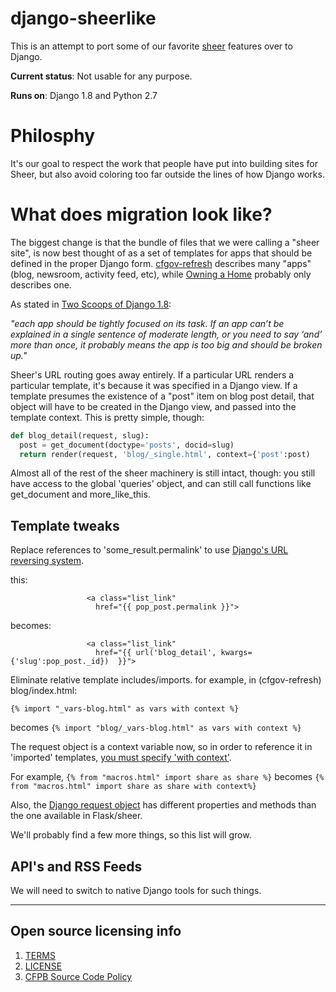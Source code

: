 # django-sheerlike

This is an attempt to port some of our favorite [sheer](https://github.com/cfpb/sheer) features over to Django.

**Current status**: Not usable for any purpose.

**Runs on**: Django 1.8 and Python 2.7

# Philosphy

It's our goal to respect the work that people have put into building sites for Sheer, but also avoid coloring too far outside the lines of how Django works.

# What does migration look like?

The biggest change is that the bundle of files that we were calling a "sheer site", is now best thought of as a set of templates for apps that should be defined in the proper Django form. [cfgov-refresh](https://github.com/cfpb/cfgov-refresh) describes many "apps" (blog, newsroom, activity feed, etc), while [Owning a Home](https://github.com/cfpb/owning-a-home/) probably only describes one.

As stated in [Two Scoops of Django 1.8](http://twoscoopspress.org/products/two-scoops-of-django-1-8):

_"each app should be tightly focused on its task. If an app can’t be explained in a single sentence of moderate length, or you need to say ‘and’ more than once, it probably means the app is too big and should be broken up."_
  
Sheer's URL routing goes away entirely. If a particular URL renders a particular template, it's because it was specified in a Django view. If a template presumes the existence of a "post" item on blog post detail, that object will have to be created in the Django view, and passed into the template context. This is pretty simple, though:

```python
def blog_detail(request, slug):                                                  
  post = get_document(doctype='posts', docid=slug)                             
  return render(request, 'blog/_single.html', context={'post':post) 
```

Almost all of the rest of the sheer machinery is still intact, though: you still have access to the global 'queries' object, and can still call functions like get_document and more_like_this.

## Template tweaks

Replace references to 'some_result.permalink' to use [Django's URL reversing system](https://docs.djangoproject.com/en/1.8/ref/urlresolvers/#django.core.urlresolvers.reverse).

this:
```
                 <a class="list_link"
                   href="{{ pop_post.permalink }}">
```

becomes:
```
                 <a class="list_link"
                   href="{{ url('blog_detail', kwargs={'slug':pop_post._id})  }}">
```

Eliminate relative template includes/imports. for example, in (cfgov-refresh) blog/index.html:

`{% import "_vars-blog.html" as vars with context %}` 

becomes `{% import "blog/_vars-blog.html" as vars with context %}`

The request object is a context variable now, so in order to reference it in 'imported' templates, [you must specify 'with context'](http://jinja.pocoo.org/docs/dev/templates/#import-context-behavior).

For example, `{% from "macros.html" import share as share %}` becomes `{% from "macros.html" import share as share with context%}`

Also, the [Django request object](https://docs.djangoproject.com/en/1.8/ref/request-response/#httprequest-objects) has different properties and methods than the one available in Flask/sheer.

We'll probably find a few more things, so this list will grow.

## API's and RSS Feeds

We will need to switch to native Django tools for such things.

----

## Open source licensing info
1. [TERMS](TERMS.md)
2. [LICENSE](LICENSE)
3. [CFPB Source Code Policy](https://github.com/cfpb/source-code-policy/)
